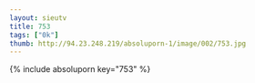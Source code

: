```yaml
--- 
layout: sieutv
title: 753
tags: ["0k"]
thumb: http://94.23.248.219/absoluporn-1/image/002/753.jpg
---
```

{% include absoluporn key="753" %} 
